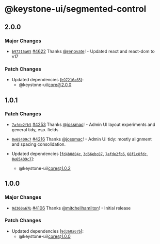 # @keystone-ui/segmented-control

## 2.0.0

### Major Changes

- [`b97216a65`](https://github.com/keystonejs/keystone-5/commit/b97216a6526fffcca8232d86b115c28cb19587bf) [#4622](https://github.com/keystonejs/keystone-5/pull/4622) Thanks [@renovate](https://github.com/apps/renovate)! - Updated react and react-dom to v17

### Patch Changes

- Updated dependencies [[`b97216a65`](https://github.com/keystonejs/keystone-5/commit/b97216a6526fffcca8232d86b115c28cb19587bf)]:
  - @keystone-ui/core@2.0.0

## 1.0.1

### Patch Changes

- [`7afde2fb5`](https://github.com/keystonejs/keystone-5/commit/7afde2fb516e1d3824d73a96308abb4a6b022400) [#4253](https://github.com/keystonejs/keystone-5/pull/4253) Thanks [@jossmac](https://github.com/jossmac)! - Admin UI layout experiments and general tidy, esp. fields

* [`0e65409c7`](https://github.com/keystonejs/keystone-5/commit/0e65409c7416d285fdc4f9da4a7dfb0f652c6cb2) [#4216](https://github.com/keystonejs/keystone-5/pull/4216) Thanks [@jossmac](https://github.com/jossmac)! - Admin UI tidy: mostly alignment and spacing consolidation.

* Updated dependencies [[`fd4b0d04c`](https://github.com/keystonejs/keystone-5/commit/fd4b0d04cd9ab8ba12653f1e64fdf08d8cb0c4db), [`3d66ebc87`](https://github.com/keystonejs/keystone-5/commit/3d66ebc87c4dea7fa70df1209c8d85f539ceccb8), [`7afde2fb5`](https://github.com/keystonejs/keystone-5/commit/7afde2fb516e1d3824d73a96308abb4a6b022400), [`68f1c8fdc`](https://github.com/keystonejs/keystone-5/commit/68f1c8fdc83f683d13de55b2f3a81eff7639ebf6), [`0e65409c7`](https://github.com/keystonejs/keystone-5/commit/0e65409c7416d285fdc4f9da4a7dfb0f652c6cb2)]:
  - @keystone-ui/core@1.0.2

## 1.0.0

### Major Changes

- [`9d360a67b`](https://github.com/keystonejs/keystone-5/commit/9d360a67b69ec38e3018fe132b1e34f24956f86c) [#4106](https://github.com/keystonejs/keystone-5/pull/4106) Thanks [@mitchellhamilton](https://github.com/mitchellhamilton)! - Initial release

### Patch Changes

- Updated dependencies [[`9d360a67b`](https://github.com/keystonejs/keystone-5/commit/9d360a67b69ec38e3018fe132b1e34f24956f86c)]:
  - @keystone-ui/core@1.0.0

